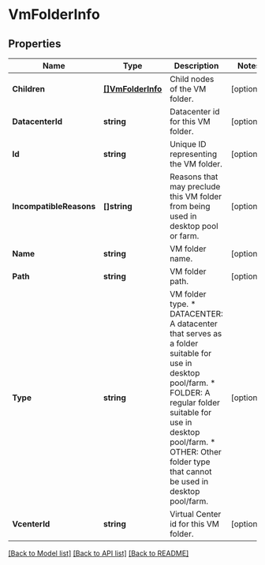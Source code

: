 # VmFolderInfo

## Properties

Name | Type | Description | Notes
------------ | ------------- | ------------- | -------------
**Children** | [**[]VmFolderInfo**](VMFolderInfo.md) | Child nodes of the VM folder. | [optional] 
**DatacenterId** | **string** | Datacenter id for this VM folder. | [optional] 
**Id** | **string** | Unique ID representing the VM folder. | [optional] 
**IncompatibleReasons** | **[]string** | Reasons that may preclude this VM folder from being used in desktop pool or farm. | [optional] 
**Name** | **string** | VM folder name. | [optional] 
**Path** | **string** | VM folder path. | [optional] 
**Type** | **string** | VM folder type. * DATACENTER: A datacenter that serves as a folder suitable for use in desktop pool/farm. * FOLDER: A regular folder suitable for use in desktop pool/farm. * OTHER: Other folder type that cannot be used in desktop pool/farm. | [optional] 
**VcenterId** | **string** | Virtual Center id for this VM folder. | [optional] 

[[Back to Model list]](../README.md#documentation-for-models) [[Back to API list]](../README.md#documentation-for-api-endpoints) [[Back to README]](../README.md)


